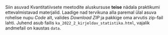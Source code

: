 Siin asuvad Kvantitatiivsete meetodite aluskursuse **teise** nädala praktikumi ettevalmistavad materjalid. Laadige nad tervikuna alla paremal ülal asuva rohelise nupu *Code* alt, valides *Download ZIP* ja pakkige oma arvutis zip-fail lahti. Juhend asub failis `ka_2022_2_kirjeldav_statistika.html`, vajalik andmefail on kaustas `data`.
